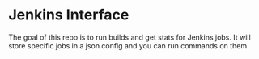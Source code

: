 Jenkins Interface
=================

The goal of this repo is to run builds and get stats for Jenkins jobs.
It will store specific jobs in a json config and you can run commands on them.
